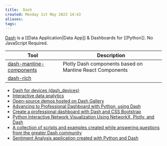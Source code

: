 ```yaml
---
title:  Dash
created: Monday 1st May 2023 14:43
aliases: 
tags: 
---
```

[Dash](https://plotly.com/dash/) is a [[Data Application|Data App]] & Dashboards for [[Python]]. No JavaScript Required.

| Tool                                                                           | Description                                              |
| ------------------------------------------------------------------------------ | -------------------------------------------------------- |
| [dash-mantine-components](https://github.com/snehilvj/dash-mantine-components) | Plotly Dash components based on Mantine React Components |
| [dash-rich](https://romanonatacha.github.io/dash_trich_components/)                                                                               |                                                          |
- [Dash for devices (dash_devices)](https://github.com/richlegrand/dash_devices)
- [Interactive data analytics](https://github.com/Coding-with-Adam/Dash-by-Plotly)
- [Open-source demos hosted on Dash Gallery](https://github.com/plotly/dash-sample-apps)
- [Advancing to Professional Dashboard with Python, using Dash](https://towardsdatascience.com/advancing-to-professional-dashboard-with-python-using-dash-and-plotly-1e8e5aa4c668#98ab)
- [Create a professional dashboard with Dash and CSS Bootstrap](https://towardsdatascience.com/create-a-professional-dasbhoard-with-dash-and-css-bootstrap-e1829e238fc5)
- [Python Interactive Network Visualization Using NetworkX, Plotly, and Dash](https://towardsdatascience.com/python-interactive-network-visualization-using-networkx-plotly-and-dash-e44749161ed7)
- [A collection of scripts and examples created while answering questions from the greater Dash community](https://github.com/plotly/dash-recipes)
- [Sentiment Analysis application created with Python and Dash](https://github.com/Sentdex/socialsentiment)
